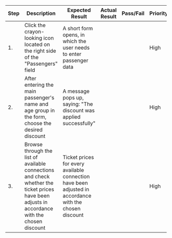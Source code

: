 | Step         | Description            | Expected Result | Actual Result | Pass/Fail | Priority |
|--------------|------------------------|-----------------|---------------|-----------|----------|
| 1.           | Click the crayon-looking icon located on the right side of the "Passengers" field | A short form opens, in which the user needs to enter passenger data |     |     | High |
| 2.           | After entering the main passenger's name and age group in the form, choose the desired discount | A message pops up, saying: "The discount was applied successfully" |     |     | High |
| 3.           | Browse through the list of available connections and check whether the ticket prices have been adjusts in accordance with the chosen discount | Ticket prices for every available connection have been adjusted in accordance with the chosen discount |     |     | High |
